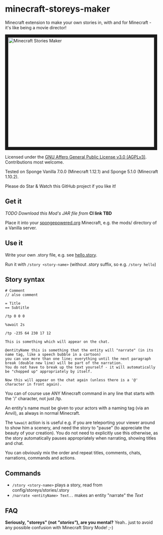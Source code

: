# minecraft-storeys-maker

Minecraft extension to make your own stories in, with and for Minecraft - it's like being a movie director!

<a href="http://www.youtube.com/watch?feature=player_embedded&v=ZHHUB7R0gEo
" target="_blank"><img src="http://img.youtube.com/vi/ZHHUB7R0gEo/0.jpg" 
alt="Minecraft Stories Maker" width="480" height="360" border="10" /></a>

Licensed under the [GNU Affero General Public License v3.0 (AGPLv3)](LICENSE).  Contributions most welcome.

Tested on Sponge Vanilla 7.0.0 (Minecraft 1.12.1) and Sponge 5.1.0 (Minecraft 1.10.2).

Please do Star & Watch this GitHub project if you like it!

## Get it

_TODO Download this Mod's JAR file from_ **CI link TBD**

Place it into your [spongepowered.org](https://www.spongepowered.org) Minecraft, e.g. the mods/ directory of a Vanilla server.

## Use it

Write your own .story file, e.g. see [hello.story](narrate/src/main/resources/hello.story).

Run it with `/story <story-name>` (without .story suffix, so e.g. `/story hello`)

## Story syntax

    # Comment
    // also comment

    = Title
    == Subtitle

    /tp 0 0 0

    %await 2s

    /tp -235 64 230 17 12

    This is something which will appear on the chat.

    @entityName this is something that the entity will "narrate" (in its name tag, like a speech bubble in a cartoon)
    you can use more than one line; everything until the next paragraph break (double new line) will be part of the narration.
    You do not have to break up the text yourself - it will automatically be "chopped up" appropriately by itself.

    Now this will appear on the chat again (unless there is a '@' character in front again).

You can of course use ANY Minecraft command in any line that starts with the '/' character, not just /tp.

An entity's name must be given to your actors with a naming tag (via an Anvil), as always in normal Minecraft.

The `%await` action is is useful e.g. if you are teleporting your viewer around to show him a scenery,
and need the story to "pause" (to appreciate the beauty of your creation).  You do not need to explicitly use this
otherwise, as the story automatically pauses appropriately when narrating, showing titles and chat.

You can obviously mix the order and repeat titles, comments, chats, narrations, commands and actions.

## Commands

* `/story <story-name>` plays a story, read from config/storeys/stories/<story-name>.story
* `/narrate <entityName> Text..` makes an entity "narrate" the _Text_

## FAQ

**Seriously, "storeys" (not _"stories"_), are you mental?** Yeah.. just to avoid any possible confusion with Minecraft Story Mode! ;-)
